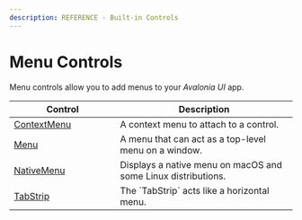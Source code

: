 ```yaml
---
description: REFERENCE - Built-in Controls
---
```


# Menu Controls

Menu controls allow you to add menus to your _Avalonia UI_ app.

<table><thead><tr><th width="173">Control</th><th>Description</th></tr></thead><tbody><tr><td><a href="contextmenu">ContextMenu</a></td><td>A context menu to attach to a control.</td></tr><tr><td><a href="menu">Menu</a></td><td>A menu that can act as a top-level menu on a window.</td></tr><tr><td><a href="nativemenu">NativeMenu</a></td><td>Displays a native menu on macOS and some Linux distributions.</td></tr><tr><td><a href="./tabstrip">TabStrip</a></td><td>The `TabStrip` acts like a horizontal menu.</td></tr></tbody></table>